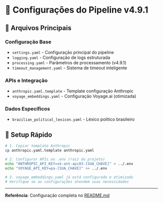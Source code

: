 # 📁 Configurações do Pipeline v4.9.1

## 🔧 Arquivos Principais

### **Configuração Base**
- `settings.yaml` - Configuração principal do pipeline
- `logging.yaml` - Configuração de logs estruturada
- `processing.yaml` - Parâmetros de processamento (v4.9.1)
- `timeout_management.yaml` - Sistema de timeout inteligente

### **APIs e Integração**
- `anthropic.yaml.template` - Template configuração Anthropic
- `voyage_embeddings.yaml` - Configuração Voyage.ai (otimizada)

### **Dados Específicos**
- `brazilian_political_lexicon.yaml` - Léxico político brasileiro

## 🚀 Setup Rápido

```bash
# 1. Copiar template Anthropic
cp anthropic.yaml.template anthropic.yaml

# 2. Configurar APIs no .env (raiz do projeto)
echo "ANTHROPIC_API_KEY=sk-ant-api03-[SUA_CHAVE]" > ../.env
echo "VOYAGE_API_KEY=pa-[SUA_CHAVE]" >> ../.env

# 3. voyage_embeddings.yaml já está configurado e otimizado
# Verifique se as configurações atendem suas necessidades
```

---
**Referência**: Configuração completa no [README.md](../README.md#configuração-completa)